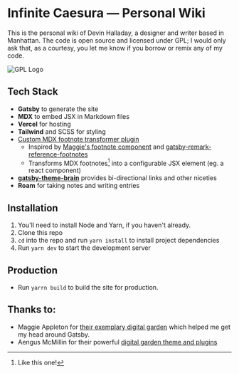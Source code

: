 # Infinite Caesura — Personal Wiki 

This is the personal wiki of Devin Halladay, a designer and writer based in Manhattan. The code is open source and licensed under GPL; I would only ask that, as a courtesy, you let me know if you borrow or remix any of my code.

![GPL Logo](https://www.gnu.org/graphics/gplv3-127x51.png)


## Tech Stack
- **Gatsby** to generate the site
- **MDX** to embed JSX in Markdown files
- **Vercel** for hosting
- **Tailwind** and SCSS for styling
- [Custom MDX footnote transformer plugin](https://github.com/devinhalladay/oikos-garden/blob/main/plugins/footnotes.js)
  - Inspired by [Maggie's footnote component](https://github.com/MaggieAppleton/maggieappleton.com/blob/f4dbc08f3702725073680f25dd6ca197b27721d3/src/components/mdx/Footnote.js) and [gatsby-remark-reference-footnotes](https://github.com/signalwerk/gatsby-remark-reference-footnotes)
  - Transforms MDX footnotes[^1] into a configurable JSX element (eg. a react component)
- **[gatsby-theme-brain](https://github.com/aengusmcmillin/gatsby-theme-brain)** provides bi-directional links and other niceties
- **Roam** for taking notes and writing entries

[^1]: Like this one!

## Installation
1. You'll need to install Node and Yarn, if you haven't already.
2. Clone this repo
3. `cd` into the repo and run `yarn install` to install project dependencies
4. Run `yarn dev` to start the development server

## Production
- Run `yarrn build` to build the site for production.

## Thanks to:
- Maggie Appleton for [their exemplary digital garden](https://github.com/MaggieAppleton/maggieappleton.com) which helped me get my head around Gatsby.
- Aengus McMillin for their powerful [digital garden theme and plugins](https://github.com/aengusmcmillin/gatsby-theme-brain)

